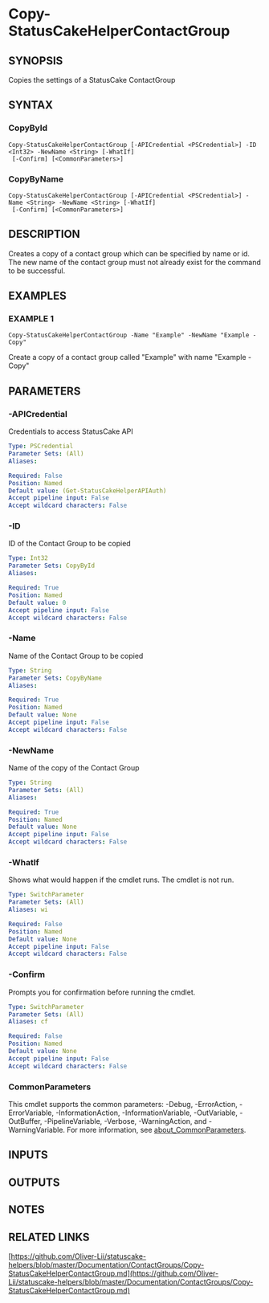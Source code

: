 # Copy-StatusCakeHelperContactGroup

## SYNOPSIS
Copies the settings of a StatusCake ContactGroup

## SYNTAX

### CopyById
```
Copy-StatusCakeHelperContactGroup [-APICredential <PSCredential>] -ID <Int32> -NewName <String> [-WhatIf]
 [-Confirm] [<CommonParameters>]
```

### CopyByName
```
Copy-StatusCakeHelperContactGroup [-APICredential <PSCredential>] -Name <String> -NewName <String> [-WhatIf]
 [-Confirm] [<CommonParameters>]
```

## DESCRIPTION
Creates a copy of a contact group which can be specified by name or id.
The new name of the contact group must not already exist for the command to be successful.

## EXAMPLES

### EXAMPLE 1
```
Copy-StatusCakeHelperContactGroup -Name "Example" -NewName "Example - Copy"
```

Create a copy of a contact group called "Example" with name "Example - Copy"

## PARAMETERS

### -APICredential
Credentials to access StatusCake API

```yaml
Type: PSCredential
Parameter Sets: (All)
Aliases:

Required: False
Position: Named
Default value: (Get-StatusCakeHelperAPIAuth)
Accept pipeline input: False
Accept wildcard characters: False
```

### -ID
ID of the Contact Group to be copied

```yaml
Type: Int32
Parameter Sets: CopyById
Aliases:

Required: True
Position: Named
Default value: 0
Accept pipeline input: False
Accept wildcard characters: False
```

### -Name
Name of the Contact Group to be copied

```yaml
Type: String
Parameter Sets: CopyByName
Aliases:

Required: True
Position: Named
Default value: None
Accept pipeline input: False
Accept wildcard characters: False
```

### -NewName
Name of the copy of the Contact Group

```yaml
Type: String
Parameter Sets: (All)
Aliases:

Required: True
Position: Named
Default value: None
Accept pipeline input: False
Accept wildcard characters: False
```

### -WhatIf
Shows what would happen if the cmdlet runs.
The cmdlet is not run.

```yaml
Type: SwitchParameter
Parameter Sets: (All)
Aliases: wi

Required: False
Position: Named
Default value: None
Accept pipeline input: False
Accept wildcard characters: False
```

### -Confirm
Prompts you for confirmation before running the cmdlet.

```yaml
Type: SwitchParameter
Parameter Sets: (All)
Aliases: cf

Required: False
Position: Named
Default value: None
Accept pipeline input: False
Accept wildcard characters: False
```

### CommonParameters
This cmdlet supports the common parameters: -Debug, -ErrorAction, -ErrorVariable, -InformationAction, -InformationVariable, -OutVariable, -OutBuffer, -PipelineVariable, -Verbose, -WarningAction, and -WarningVariable. For more information, see [about_CommonParameters](http://go.microsoft.com/fwlink/?LinkID=113216).

## INPUTS

## OUTPUTS

## NOTES

## RELATED LINKS

[https://github.com/Oliver-Lii/statuscake-helpers/blob/master/Documentation/ContactGroups/Copy-StatusCakeHelperContactGroup.md](https://github.com/Oliver-Lii/statuscake-helpers/blob/master/Documentation/ContactGroups/Copy-StatusCakeHelperContactGroup.md)

